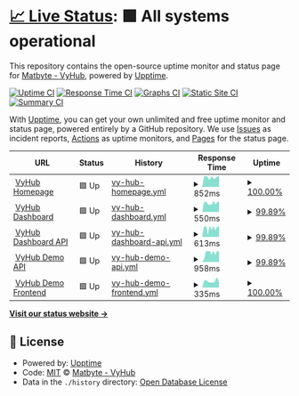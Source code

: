# [📈 Live Status](https://status.vyhub.net): <!--live status--> **🟩 All systems operational**

This repository contains the open-source uptime monitor and status page for [Matbyte - VyHub](https://vyhub.net), powered by [Upptime](https://github.com/upptime/upptime).

[![Uptime CI](https://github.com/matbyte-com/vyhub-status/workflows/Uptime%20CI/badge.svg)](https://github.com/matbyte-com/vyhub-status/actions?query=workflow%3A%22Uptime+CI%22)
[![Response Time CI](https://github.com/matbyte-com/vyhub-status/workflows/Response%20Time%20CI/badge.svg)](https://github.com/matbyte-com/vyhub-status/actions?query=workflow%3A%22Response+Time+CI%22)
[![Graphs CI](https://github.com/matbyte-com/vyhub-status/workflows/Graphs%20CI/badge.svg)](https://github.com/matbyte-com/vyhub-status/actions?query=workflow%3A%22Graphs+CI%22)
[![Static Site CI](https://github.com/matbyte-com/vyhub-status/workflows/Static%20Site%20CI/badge.svg)](https://github.com/matbyte-com/vyhub-status/actions?query=workflow%3A%22Static+Site+CI%22)
[![Summary CI](https://github.com/matbyte-com/vyhub-status/workflows/Summary%20CI/badge.svg)](https://github.com/matbyte-com/vyhub-status/actions?query=workflow%3A%22Summary+CI%22)

With [Upptime](https://upptime.js.org), you can get your own unlimited and free uptime monitor and status page, powered entirely by a GitHub repository. We use [Issues](https://github.com/matbyte-com/vyhub-status/issues) as incident reports, [Actions](https://github.com/matbyte-com/vyhub-status/actions) as uptime monitors, and [Pages](https://status.vyhub.net) for the status page.

<!--start: status pages-->
<!-- This summary is generated by Upptime (https://github.com/upptime/upptime) -->
<!-- Do not edit this manually, your changes will be overwritten -->
<!-- prettier-ignore -->
| URL | Status | History | Response Time | Uptime |
| --- | ------ | ------- | ------------- | ------ |
| <img alt="" src="https://icons.duckduckgo.com/ip3/vyhub.net.ico" height="13"> [VyHub Homepage](https://vyhub.net) | 🟩 Up | [vy-hub-homepage.yml](https://github.com/matbyte-com/vyhub-status/commits/HEAD/history/vy-hub-homepage.yml) | <details><summary><img alt="Response time graph" src="./graphs/vy-hub-homepage/response-time-week.png" height="20"> 852ms</summary><br><a href="https://status.vyhub.net/history/vy-hub-homepage"><img alt="Response time 714" src="https://img.shields.io/endpoint?url=https%3A%2F%2Fraw.githubusercontent.com%2Fmatbyte-com%2Fvyhub-status%2FHEAD%2Fapi%2Fvy-hub-homepage%2Fresponse-time.json"></a><br><a href="https://status.vyhub.net/history/vy-hub-homepage"><img alt="24-hour response time 969" src="https://img.shields.io/endpoint?url=https%3A%2F%2Fraw.githubusercontent.com%2Fmatbyte-com%2Fvyhub-status%2FHEAD%2Fapi%2Fvy-hub-homepage%2Fresponse-time-day.json"></a><br><a href="https://status.vyhub.net/history/vy-hub-homepage"><img alt="7-day response time 852" src="https://img.shields.io/endpoint?url=https%3A%2F%2Fraw.githubusercontent.com%2Fmatbyte-com%2Fvyhub-status%2FHEAD%2Fapi%2Fvy-hub-homepage%2Fresponse-time-week.json"></a><br><a href="https://status.vyhub.net/history/vy-hub-homepage"><img alt="30-day response time 936" src="https://img.shields.io/endpoint?url=https%3A%2F%2Fraw.githubusercontent.com%2Fmatbyte-com%2Fvyhub-status%2FHEAD%2Fapi%2Fvy-hub-homepage%2Fresponse-time-month.json"></a><br><a href="https://status.vyhub.net/history/vy-hub-homepage"><img alt="1-year response time 727" src="https://img.shields.io/endpoint?url=https%3A%2F%2Fraw.githubusercontent.com%2Fmatbyte-com%2Fvyhub-status%2FHEAD%2Fapi%2Fvy-hub-homepage%2Fresponse-time-year.json"></a></details> | <details><summary><a href="https://status.vyhub.net/history/vy-hub-homepage">100.00%</a></summary><a href="https://status.vyhub.net/history/vy-hub-homepage"><img alt="All-time uptime 99.93%" src="https://img.shields.io/endpoint?url=https%3A%2F%2Fraw.githubusercontent.com%2Fmatbyte-com%2Fvyhub-status%2FHEAD%2Fapi%2Fvy-hub-homepage%2Fuptime.json"></a><br><a href="https://status.vyhub.net/history/vy-hub-homepage"><img alt="24-hour uptime 100.00%" src="https://img.shields.io/endpoint?url=https%3A%2F%2Fraw.githubusercontent.com%2Fmatbyte-com%2Fvyhub-status%2FHEAD%2Fapi%2Fvy-hub-homepage%2Fuptime-day.json"></a><br><a href="https://status.vyhub.net/history/vy-hub-homepage"><img alt="7-day uptime 100.00%" src="https://img.shields.io/endpoint?url=https%3A%2F%2Fraw.githubusercontent.com%2Fmatbyte-com%2Fvyhub-status%2FHEAD%2Fapi%2Fvy-hub-homepage%2Fuptime-week.json"></a><br><a href="https://status.vyhub.net/history/vy-hub-homepage"><img alt="30-day uptime 100.00%" src="https://img.shields.io/endpoint?url=https%3A%2F%2Fraw.githubusercontent.com%2Fmatbyte-com%2Fvyhub-status%2FHEAD%2Fapi%2Fvy-hub-homepage%2Fuptime-month.json"></a><br><a href="https://status.vyhub.net/history/vy-hub-homepage"><img alt="1-year uptime 99.92%" src="https://img.shields.io/endpoint?url=https%3A%2F%2Fraw.githubusercontent.com%2Fmatbyte-com%2Fvyhub-status%2FHEAD%2Fapi%2Fvy-hub-homepage%2Fuptime-year.json"></a></details>
| <img alt="" src="https://icons.duckduckgo.com/ip3/app.vyhub.net.ico" height="13"> [VyHub Dashboard](https://app.vyhub.net) | 🟩 Up | [vy-hub-dashboard.yml](https://github.com/matbyte-com/vyhub-status/commits/HEAD/history/vy-hub-dashboard.yml) | <details><summary><img alt="Response time graph" src="./graphs/vy-hub-dashboard/response-time-week.png" height="20"> 550ms</summary><br><a href="https://status.vyhub.net/history/vy-hub-dashboard"><img alt="Response time 529" src="https://img.shields.io/endpoint?url=https%3A%2F%2Fraw.githubusercontent.com%2Fmatbyte-com%2Fvyhub-status%2FHEAD%2Fapi%2Fvy-hub-dashboard%2Fresponse-time.json"></a><br><a href="https://status.vyhub.net/history/vy-hub-dashboard"><img alt="24-hour response time 651" src="https://img.shields.io/endpoint?url=https%3A%2F%2Fraw.githubusercontent.com%2Fmatbyte-com%2Fvyhub-status%2FHEAD%2Fapi%2Fvy-hub-dashboard%2Fresponse-time-day.json"></a><br><a href="https://status.vyhub.net/history/vy-hub-dashboard"><img alt="7-day response time 550" src="https://img.shields.io/endpoint?url=https%3A%2F%2Fraw.githubusercontent.com%2Fmatbyte-com%2Fvyhub-status%2FHEAD%2Fapi%2Fvy-hub-dashboard%2Fresponse-time-week.json"></a><br><a href="https://status.vyhub.net/history/vy-hub-dashboard"><img alt="30-day response time 532" src="https://img.shields.io/endpoint?url=https%3A%2F%2Fraw.githubusercontent.com%2Fmatbyte-com%2Fvyhub-status%2FHEAD%2Fapi%2Fvy-hub-dashboard%2Fresponse-time-month.json"></a><br><a href="https://status.vyhub.net/history/vy-hub-dashboard"><img alt="1-year response time 529" src="https://img.shields.io/endpoint?url=https%3A%2F%2Fraw.githubusercontent.com%2Fmatbyte-com%2Fvyhub-status%2FHEAD%2Fapi%2Fvy-hub-dashboard%2Fresponse-time-year.json"></a></details> | <details><summary><a href="https://status.vyhub.net/history/vy-hub-dashboard">99.89%</a></summary><a href="https://status.vyhub.net/history/vy-hub-dashboard"><img alt="All-time uptime 99.51%" src="https://img.shields.io/endpoint?url=https%3A%2F%2Fraw.githubusercontent.com%2Fmatbyte-com%2Fvyhub-status%2FHEAD%2Fapi%2Fvy-hub-dashboard%2Fuptime.json"></a><br><a href="https://status.vyhub.net/history/vy-hub-dashboard"><img alt="24-hour uptime 100.00%" src="https://img.shields.io/endpoint?url=https%3A%2F%2Fraw.githubusercontent.com%2Fmatbyte-com%2Fvyhub-status%2FHEAD%2Fapi%2Fvy-hub-dashboard%2Fuptime-day.json"></a><br><a href="https://status.vyhub.net/history/vy-hub-dashboard"><img alt="7-day uptime 99.89%" src="https://img.shields.io/endpoint?url=https%3A%2F%2Fraw.githubusercontent.com%2Fmatbyte-com%2Fvyhub-status%2FHEAD%2Fapi%2Fvy-hub-dashboard%2Fuptime-week.json"></a><br><a href="https://status.vyhub.net/history/vy-hub-dashboard"><img alt="30-day uptime 99.98%" src="https://img.shields.io/endpoint?url=https%3A%2F%2Fraw.githubusercontent.com%2Fmatbyte-com%2Fvyhub-status%2FHEAD%2Fapi%2Fvy-hub-dashboard%2Fuptime-month.json"></a><br><a href="https://status.vyhub.net/history/vy-hub-dashboard"><img alt="1-year uptime 99.51%" src="https://img.shields.io/endpoint?url=https%3A%2F%2Fraw.githubusercontent.com%2Fmatbyte-com%2Fvyhub-status%2FHEAD%2Fapi%2Fvy-hub-dashboard%2Fuptime-year.json"></a></details>
| <img alt="" src="https://icons.duckduckgo.com/ip3/app.vyhub.net.ico" height="13"> [VyHub Dashboard API](https://app.vyhub.net/api/v1/openapi.json) | 🟩 Up | [vy-hub-dashboard-api.yml](https://github.com/matbyte-com/vyhub-status/commits/HEAD/history/vy-hub-dashboard-api.yml) | <details><summary><img alt="Response time graph" src="./graphs/vy-hub-dashboard-api/response-time-week.png" height="20"> 613ms</summary><br><a href="https://status.vyhub.net/history/vy-hub-dashboard-api"><img alt="Response time 563" src="https://img.shields.io/endpoint?url=https%3A%2F%2Fraw.githubusercontent.com%2Fmatbyte-com%2Fvyhub-status%2FHEAD%2Fapi%2Fvy-hub-dashboard-api%2Fresponse-time.json"></a><br><a href="https://status.vyhub.net/history/vy-hub-dashboard-api"><img alt="24-hour response time 723" src="https://img.shields.io/endpoint?url=https%3A%2F%2Fraw.githubusercontent.com%2Fmatbyte-com%2Fvyhub-status%2FHEAD%2Fapi%2Fvy-hub-dashboard-api%2Fresponse-time-day.json"></a><br><a href="https://status.vyhub.net/history/vy-hub-dashboard-api"><img alt="7-day response time 613" src="https://img.shields.io/endpoint?url=https%3A%2F%2Fraw.githubusercontent.com%2Fmatbyte-com%2Fvyhub-status%2FHEAD%2Fapi%2Fvy-hub-dashboard-api%2Fresponse-time-week.json"></a><br><a href="https://status.vyhub.net/history/vy-hub-dashboard-api"><img alt="30-day response time 573" src="https://img.shields.io/endpoint?url=https%3A%2F%2Fraw.githubusercontent.com%2Fmatbyte-com%2Fvyhub-status%2FHEAD%2Fapi%2Fvy-hub-dashboard-api%2Fresponse-time-month.json"></a><br><a href="https://status.vyhub.net/history/vy-hub-dashboard-api"><img alt="1-year response time 563" src="https://img.shields.io/endpoint?url=https%3A%2F%2Fraw.githubusercontent.com%2Fmatbyte-com%2Fvyhub-status%2FHEAD%2Fapi%2Fvy-hub-dashboard-api%2Fresponse-time-year.json"></a></details> | <details><summary><a href="https://status.vyhub.net/history/vy-hub-dashboard-api">99.89%</a></summary><a href="https://status.vyhub.net/history/vy-hub-dashboard-api"><img alt="All-time uptime 99.99%" src="https://img.shields.io/endpoint?url=https%3A%2F%2Fraw.githubusercontent.com%2Fmatbyte-com%2Fvyhub-status%2FHEAD%2Fapi%2Fvy-hub-dashboard-api%2Fuptime.json"></a><br><a href="https://status.vyhub.net/history/vy-hub-dashboard-api"><img alt="24-hour uptime 100.00%" src="https://img.shields.io/endpoint?url=https%3A%2F%2Fraw.githubusercontent.com%2Fmatbyte-com%2Fvyhub-status%2FHEAD%2Fapi%2Fvy-hub-dashboard-api%2Fuptime-day.json"></a><br><a href="https://status.vyhub.net/history/vy-hub-dashboard-api"><img alt="7-day uptime 99.89%" src="https://img.shields.io/endpoint?url=https%3A%2F%2Fraw.githubusercontent.com%2Fmatbyte-com%2Fvyhub-status%2FHEAD%2Fapi%2Fvy-hub-dashboard-api%2Fuptime-week.json"></a><br><a href="https://status.vyhub.net/history/vy-hub-dashboard-api"><img alt="30-day uptime 99.98%" src="https://img.shields.io/endpoint?url=https%3A%2F%2Fraw.githubusercontent.com%2Fmatbyte-com%2Fvyhub-status%2FHEAD%2Fapi%2Fvy-hub-dashboard-api%2Fuptime-month.json"></a><br><a href="https://status.vyhub.net/history/vy-hub-dashboard-api"><img alt="1-year uptime 99.99%" src="https://img.shields.io/endpoint?url=https%3A%2F%2Fraw.githubusercontent.com%2Fmatbyte-com%2Fvyhub-status%2FHEAD%2Fapi%2Fvy-hub-dashboard-api%2Fuptime-year.json"></a></details>
| <img alt="" src="https://icons.duckduckgo.com/ip3/api.vyhub.app.ico" height="13"> [VyHub Demo API](https://api.vyhub.app/demo/v1/openapi.json) | 🟩 Up | [vy-hub-demo-api.yml](https://github.com/matbyte-com/vyhub-status/commits/HEAD/history/vy-hub-demo-api.yml) | <details><summary><img alt="Response time graph" src="./graphs/vy-hub-demo-api/response-time-week.png" height="20"> 958ms</summary><br><a href="https://status.vyhub.net/history/vy-hub-demo-api"><img alt="Response time 966" src="https://img.shields.io/endpoint?url=https%3A%2F%2Fraw.githubusercontent.com%2Fmatbyte-com%2Fvyhub-status%2FHEAD%2Fapi%2Fvy-hub-demo-api%2Fresponse-time.json"></a><br><a href="https://status.vyhub.net/history/vy-hub-demo-api"><img alt="24-hour response time 1112" src="https://img.shields.io/endpoint?url=https%3A%2F%2Fraw.githubusercontent.com%2Fmatbyte-com%2Fvyhub-status%2FHEAD%2Fapi%2Fvy-hub-demo-api%2Fresponse-time-day.json"></a><br><a href="https://status.vyhub.net/history/vy-hub-demo-api"><img alt="7-day response time 958" src="https://img.shields.io/endpoint?url=https%3A%2F%2Fraw.githubusercontent.com%2Fmatbyte-com%2Fvyhub-status%2FHEAD%2Fapi%2Fvy-hub-demo-api%2Fresponse-time-week.json"></a><br><a href="https://status.vyhub.net/history/vy-hub-demo-api"><img alt="30-day response time 910" src="https://img.shields.io/endpoint?url=https%3A%2F%2Fraw.githubusercontent.com%2Fmatbyte-com%2Fvyhub-status%2FHEAD%2Fapi%2Fvy-hub-demo-api%2Fresponse-time-month.json"></a><br><a href="https://status.vyhub.net/history/vy-hub-demo-api"><img alt="1-year response time 953" src="https://img.shields.io/endpoint?url=https%3A%2F%2Fraw.githubusercontent.com%2Fmatbyte-com%2Fvyhub-status%2FHEAD%2Fapi%2Fvy-hub-demo-api%2Fresponse-time-year.json"></a></details> | <details><summary><a href="https://status.vyhub.net/history/vy-hub-demo-api">99.89%</a></summary><a href="https://status.vyhub.net/history/vy-hub-demo-api"><img alt="All-time uptime 99.93%" src="https://img.shields.io/endpoint?url=https%3A%2F%2Fraw.githubusercontent.com%2Fmatbyte-com%2Fvyhub-status%2FHEAD%2Fapi%2Fvy-hub-demo-api%2Fuptime.json"></a><br><a href="https://status.vyhub.net/history/vy-hub-demo-api"><img alt="24-hour uptime 100.00%" src="https://img.shields.io/endpoint?url=https%3A%2F%2Fraw.githubusercontent.com%2Fmatbyte-com%2Fvyhub-status%2FHEAD%2Fapi%2Fvy-hub-demo-api%2Fuptime-day.json"></a><br><a href="https://status.vyhub.net/history/vy-hub-demo-api"><img alt="7-day uptime 99.89%" src="https://img.shields.io/endpoint?url=https%3A%2F%2Fraw.githubusercontent.com%2Fmatbyte-com%2Fvyhub-status%2FHEAD%2Fapi%2Fvy-hub-demo-api%2Fuptime-week.json"></a><br><a href="https://status.vyhub.net/history/vy-hub-demo-api"><img alt="30-day uptime 99.98%" src="https://img.shields.io/endpoint?url=https%3A%2F%2Fraw.githubusercontent.com%2Fmatbyte-com%2Fvyhub-status%2FHEAD%2Fapi%2Fvy-hub-demo-api%2Fuptime-month.json"></a><br><a href="https://status.vyhub.net/history/vy-hub-demo-api"><img alt="1-year uptime 99.93%" src="https://img.shields.io/endpoint?url=https%3A%2F%2Fraw.githubusercontent.com%2Fmatbyte-com%2Fvyhub-status%2FHEAD%2Fapi%2Fvy-hub-demo-api%2Fuptime-year.json"></a></details>
| <img alt="" src="https://icons.duckduckgo.com/ip3/demo.vyhub.net.ico" height="13"> [VyHub Demo Frontend](https://demo.vyhub.net) | 🟩 Up | [vy-hub-demo-frontend.yml](https://github.com/matbyte-com/vyhub-status/commits/HEAD/history/vy-hub-demo-frontend.yml) | <details><summary><img alt="Response time graph" src="./graphs/vy-hub-demo-frontend/response-time-week.png" height="20"> 335ms</summary><br><a href="https://status.vyhub.net/history/vy-hub-demo-frontend"><img alt="Response time 316" src="https://img.shields.io/endpoint?url=https%3A%2F%2Fraw.githubusercontent.com%2Fmatbyte-com%2Fvyhub-status%2FHEAD%2Fapi%2Fvy-hub-demo-frontend%2Fresponse-time.json"></a><br><a href="https://status.vyhub.net/history/vy-hub-demo-frontend"><img alt="24-hour response time 287" src="https://img.shields.io/endpoint?url=https%3A%2F%2Fraw.githubusercontent.com%2Fmatbyte-com%2Fvyhub-status%2FHEAD%2Fapi%2Fvy-hub-demo-frontend%2Fresponse-time-day.json"></a><br><a href="https://status.vyhub.net/history/vy-hub-demo-frontend"><img alt="7-day response time 335" src="https://img.shields.io/endpoint?url=https%3A%2F%2Fraw.githubusercontent.com%2Fmatbyte-com%2Fvyhub-status%2FHEAD%2Fapi%2Fvy-hub-demo-frontend%2Fresponse-time-week.json"></a><br><a href="https://status.vyhub.net/history/vy-hub-demo-frontend"><img alt="30-day response time 345" src="https://img.shields.io/endpoint?url=https%3A%2F%2Fraw.githubusercontent.com%2Fmatbyte-com%2Fvyhub-status%2FHEAD%2Fapi%2Fvy-hub-demo-frontend%2Fresponse-time-month.json"></a><br><a href="https://status.vyhub.net/history/vy-hub-demo-frontend"><img alt="1-year response time 321" src="https://img.shields.io/endpoint?url=https%3A%2F%2Fraw.githubusercontent.com%2Fmatbyte-com%2Fvyhub-status%2FHEAD%2Fapi%2Fvy-hub-demo-frontend%2Fresponse-time-year.json"></a></details> | <details><summary><a href="https://status.vyhub.net/history/vy-hub-demo-frontend">100.00%</a></summary><a href="https://status.vyhub.net/history/vy-hub-demo-frontend"><img alt="All-time uptime 99.95%" src="https://img.shields.io/endpoint?url=https%3A%2F%2Fraw.githubusercontent.com%2Fmatbyte-com%2Fvyhub-status%2FHEAD%2Fapi%2Fvy-hub-demo-frontend%2Fuptime.json"></a><br><a href="https://status.vyhub.net/history/vy-hub-demo-frontend"><img alt="24-hour uptime 100.00%" src="https://img.shields.io/endpoint?url=https%3A%2F%2Fraw.githubusercontent.com%2Fmatbyte-com%2Fvyhub-status%2FHEAD%2Fapi%2Fvy-hub-demo-frontend%2Fuptime-day.json"></a><br><a href="https://status.vyhub.net/history/vy-hub-demo-frontend"><img alt="7-day uptime 100.00%" src="https://img.shields.io/endpoint?url=https%3A%2F%2Fraw.githubusercontent.com%2Fmatbyte-com%2Fvyhub-status%2FHEAD%2Fapi%2Fvy-hub-demo-frontend%2Fuptime-week.json"></a><br><a href="https://status.vyhub.net/history/vy-hub-demo-frontend"><img alt="30-day uptime 100.00%" src="https://img.shields.io/endpoint?url=https%3A%2F%2Fraw.githubusercontent.com%2Fmatbyte-com%2Fvyhub-status%2FHEAD%2Fapi%2Fvy-hub-demo-frontend%2Fuptime-month.json"></a><br><a href="https://status.vyhub.net/history/vy-hub-demo-frontend"><img alt="1-year uptime 99.95%" src="https://img.shields.io/endpoint?url=https%3A%2F%2Fraw.githubusercontent.com%2Fmatbyte-com%2Fvyhub-status%2FHEAD%2Fapi%2Fvy-hub-demo-frontend%2Fuptime-year.json"></a></details>

<!--end: status pages-->

[**Visit our status website →**](https://status.vyhub.net)

## 📄 License

- Powered by: [Upptime](https://github.com/upptime/upptime)
- Code: [MIT](./LICENSE) © [Matbyte - VyHub](https://vyhub.net)
- Data in the `./history` directory: [Open Database License](https://opendatacommons.org/licenses/odbl/1-0/)
